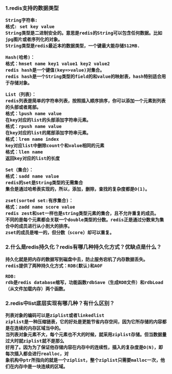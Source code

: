 <H3>1.redis支持的数据类型

	String字符串:
	格式: set key value
	String类型是二进制安全的。意思是redis的String可以包含任何数据。比如jpg图片或者序列化的对象。
	String类型是redis最近本的数据类型，一个键最大能存储512MB.
	
	Hash(哈希)：
	格式：hmset name key1 value1 key2 value2
	redis hash是一个键值(key=>value)对集合。
	redis hash是一个String类型的field的和value的映射表，hash特别适合用于存储对象。
	
	List（列表）：
	redis列表是简单的字符串列表，按照插入顺序排序，你可以添加一个元素到列表的头部或者尾部。
	格式：lpush name value
	在key对应的list的头部添加字符串元素。
	格式：rpush name value
	在key对应的list的尾部添加字符串元素。
	格式：lrem name index
	key对应list中删除count个和value相同的元素
	格式：llen name
	返回key对应的list的长度
	
	Set（集合）：
	格式：sadd name value
	redis的set是String类型的无需集合
	集合是通过哈希表实现的，所以，添加，删除，查找的复杂度都是O(1)。
	
	zset(sorted set:有序集合)：
	格式：zadd name score value
	redis zest和set一样也是string类型元素的集合，且不允许重复的成员。
	不同的是每个元素都会关联一个double类型的分数。redis正是通过分数来为集合中的成员进行从小到大的排序。
	zset的成员是唯一的，但分数（score）却可以重复。
	
	
<H3>2.什么是redis持久化？redis有哪几种持久化方式？优缺点是什么？

	持久化就是把内存的数据写到磁盘中去，防止服务宕机了内存数据丢失。
	redis提供了两种持久化方式：RDB(默认)和AOF
	
	RDB:
	rdb是redis database缩写，功能函数rdbSave（生成RDB文件）和rdbLoad（从文件加载内存）两个函数。


	













<H3>2.redis中list底层实现有哪几种？有什么区别？

	列表对象的编码可以是ziplist或者linkedlist
	ziplist是一种压缩链表，它的好处是更能节省内存空间，因为它所存储的内容都是在连续的内存区域当中的。
	当列表对象元素不大，每个元素也不大的时候，就采用ziplist存储。但当数据量过大时就ziplist就不是那么
	好用了。因为为了保证他存储内容在内存中的连续性，插入的复杂度是O(N)，即每次插入都会进行realloc，对
	象机构中ptr所指向的就是一个ziplist，整个ziplist只需要malloc一次，他们在内存中是一块连续的区域。
	
	
